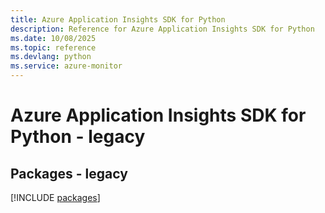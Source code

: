 ```yaml
---
title: Azure Application Insights SDK for Python
description: Reference for Azure Application Insights SDK for Python
ms.date: 10/08/2025
ms.topic: reference
ms.devlang: python
ms.service: azure-monitor
---
```

# Azure Application Insights SDK for Python - legacy
## Packages - legacy
[!INCLUDE [packages](application-insights-index.md)]